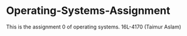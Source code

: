 # Operating-Systems-Assignment
This is the assignment 0 of operating systems. 16L-4170 (Taimur Aslam)
